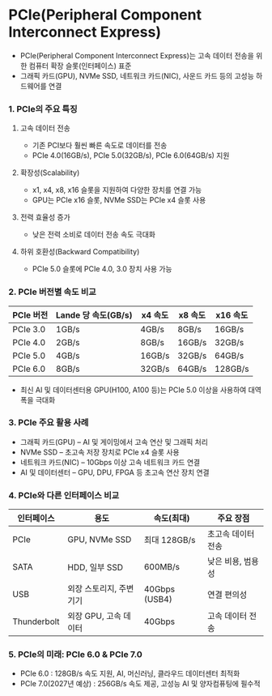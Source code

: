 # PCIe(Peripheral Component Interconnect Express) #

  * PCIe(Peripheral Component Interconnect Express)는 고속 데이터 전송을 위한 컴퓨터 확장 슬롯(인터페이스) 표준
  * 그래픽 카드(GPU), NVMe SSD, 네트워크 카드(NIC), 사운드 카드 등의 고성능 하드웨어를 연결

### 1. PCIe의 주요 특징 ###

  1) 고속 데이터 전송
     * 기존 PCI보다 훨씬 빠른 속도로 데이터를 전송
     * PCIe 4.0(16GB/s), PCIe 5.0(32GB/s), PCIe 6.0(64GB/s) 지원

  2) 확장성(Scalability)
     * x1, x4, x8, x16 슬롯을 지원하여 다양한 장치를 연결 가능
     * GPU는 PCIe x16 슬롯, NVMe SSD는 PCIe x4 슬롯 사용

  3) 전력 효율성 증가
     * 낮은 전력 소비로 데이터 전송 속도 극대화

  4) 하위 호환성(Backward Compatibility)
     * PCIe 5.0 슬롯에 PCIe 4.0, 3.0 장치 사용 가능

  ### 2. PCIe 버전별 속도 비교 ###

  | PCle 버전 | Lande 당 속도(GB/s) | x4 속도 | x8 속도 | x16 속도 |
  |-----------|---------------------|---------|---------|-----------|
  | PCIe 3.0  | 1GB/s               | 4GB/s   | 8GB/s   | 16GB/s    |
  | PCIe 4.0  | 2GB/s               | 8GB/s   | 16GB/s   | 32GB/s    |
  | PCIe 5.0  | 4GB/s               | 16GB/s   | 32GB/s   | 64GB/s    |
  | PCIe 6.0  | 8GB/s               | 32GB/s   | 64GB/s   | 128GB/s    |

  * 최신 AI 및 데이터센터용 GPU(H100, A100 등)는 PCIe 5.0 이상을 사용하여 대역폭을 극대화

 ### 3. PCIe 주요 활용 사례 ###

   *  그래픽 카드(GPU) – AI 및 게이밍에서 고속 연산 및 그래픽 처리
   *  NVMe SSD – 초고속 저장 장치로 PCIe x4 슬롯 사용
   *  네트워크 카드(NIC) – 10Gbps 이상 고속 네트워크 카드 연결
   *  AI 및 데이터센터 – GPU, DPU, FPGA 등 초고속 연산 장치 연결

 ### 4. PCIe와 다른 인터페이스 비교 ###

  | 인터페이스 | 용도  | 속도(최대) | 주요 장점 |
  |-----------|---------------------|---------|---------|
  | PCIe      | GPU, NVMe SSD       | 최대 128GB/s  | 초고속 데이터 전송 | 
  | SATA      | HDD, 일부 SSD       | 600MB/s   | 낮은 비용, 범용성 |
  | USB       | 외장 스토리지, 주변기기 | 40Gbps (USB4)  | 연결 편의성 | 
  | Thunderbolt | 외장 GPU, 고속 데이터 | 40Gbps    | 고속 데이터 전송 | 

 ### 5. PCIe의 미래: PCIe 6.0 & PCIe 7.0 ###

   * PCIe 6.0 : 128GB/s 속도 지원, AI, 머신러닝, 클라우드 데이터센터 최적화
   * PCIe 7.0(2027년 예상) : 256GB/s 속도 제공, 고성능 AI 및 양자컴퓨팅에 필수적

